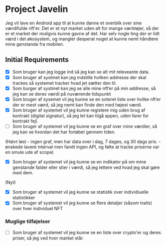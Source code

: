 # Project Javelin
Jeg vil lave en Android app til at kunne danne et overblik over sine værdifulde nft'er. 
Det er et nyt market uden alt for mange værktøjer, så der er et market der muligvis kunne gavne af det. 
Har selv nogle ting der er lidt værd i det økosystem, og mangler desperat noget at kunne nemt håndtere mine genstande fra mobilen.



## Initial Requirements
- [x] Som bruger kan jeg logge ind så jeg kan se alt mit releveante data.
- [x] Som bruger af systmet kan jeg indstille hvilken addresse der skal trackes så systemet tracker hvad jet sætter den til.
- [x] Som burger af systmet kan jeg se alle mine nft’er på min addresse, så jeg kan se deres værdi på nuværende tidspunkt
- [x] Som bruger af sysemet vil jeg kunne se en soteret liste over hvilke nft’er der er mest værd, så jeg nemt kan finde den med højest værdi.
- [x] Som bruger af systemet vil jeg kunne registere mig uden brug af kontrakt (digital signatur), så jeg let kan tilgå appen, uden farer for kontrakt fejl.
- [ ] Som bruger af systemet vil jeg kunne se en graf over mine værdier, så jeg kan se hvordan det har forløbet gennem tiden.

(Halvt løst - ingen graf, men har data over i dag, 7 dages, og 30 dags pris. - ønskede lavere interval men fandt ingen API, og følte at tracke priserne var en smule ude af scope)
- [x] Som bruger af systemet vil jeg kunne se en indikator på om mine genstande falder eller stier i værdi, så jeg lettere ved hvad jeg skal gøre med dem.

(Nyt)
- [x] Som bruger af systemet vil jeg kunne se statistik over individiuelle statistikker
- [x] Som bruger af systemet vil jeg kunne se flere detaljer (såsom traits) over hver individuel NFT

### Muglige tilføjelser
- [ ] Som bruger af systemet vil jeg kunne se en liste over crypto'er og deres priser, så jeg ved hvor market står.
